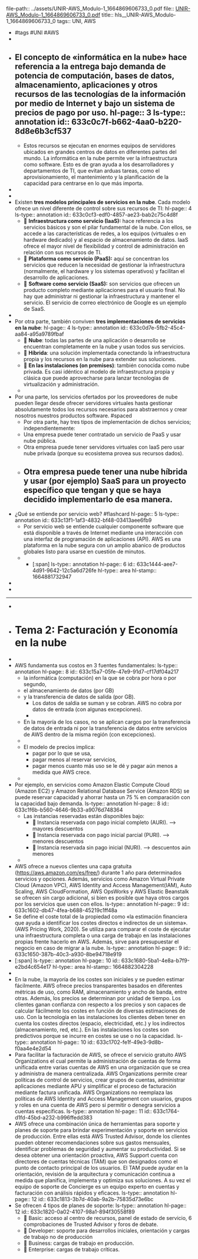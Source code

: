 file-path:: ../assets/UNIR-AWS_Modulo-1_1664869606733_0.pdf
file:: [UNIR-AWS_Modulo-1_1664869606733_0.pdf](../assets/UNIR-AWS_Modulo-1_1664869606733_0.pdf)
title:: hls__UNIR-AWS_Modulo-1_1664869606733_0
tags:: UNI, AWS

- #tags #UNI #AWS
-
- El concepto de **«informática en la nube»** hace referencia a la entrega bajo demanda de potencia de computación, bases de datos, almacenamiento, aplicaciones y otros recursos de las tecnologías de la información por medio de **Internet** y bajo un sistema de precios de **pago por uso**.
  hl-page:: 3
  ls-type:: annotation
  id:: 633c0c7f-b662-4aa0-b220-8d8e6b3cf537
	-
	- Estos recursos se ejecutan en enormes equipos de servidores ubicados en grandes centros de datos en diferentes partes del mundo. La informática en la nube permite ver la infraestructura como software. Esto es de gran ayuda a los desarrolladores y departamentos de TI, que evitan arduas tareas, como el aprovisionamiento, el mantenimiento y la planificación de la capacidad para centrarse en lo que más importa.
-
-
- Existen **tres modelos principales de servicios en la nube**. Cada modelo ofrece un nivel diferente de control sobre sus recursos de TI:
  hl-page:: 4
  ls-type:: annotation
  id:: 633c0cf3-edf0-4857-ae23-bab2c75c4d8f
	-  **Infraestructura como servicio (IaaS):** hace referencia a los servicios básicos y son el pilar fundamental de la nube. Con ellos, se accede a las características de redes, a los equipos (virtuales o en hardware dedicado) y al espacio de almacenamiento de datos. IaaS ofrece el mayor nivel de flexibilidad y control de administración en relación con sus recursos de TI.
	-  **Plataforma como servicio (PaaS):** aquí se concentran los servicios que reducen la necesidad de gestionar la infraestructura (normalmente, el hardware y los sistemas operativos) y facilitan el desarrollo de aplicaciones.
	-  **Software como servicio (SaaS):** son servicios que ofrecen un producto completo mediante aplicaciones para el usuario final. No hay que administrar ni gestionar la infraestructura y mantener el servicio. El servicio de correo electrónico de Google es un ejemplo de SaaS.
-
- Por otra parte, también conviven **tres implementaciones de servicios en la nube**:
  hl-page:: 4
  ls-type:: annotation
  id:: 633c0d7e-5fb2-45c4-aa84-a95a9789fbaf
	-  **Nube**: todas las partes de una aplicación o desarrollo se encuentran completamente en la nube y usan todos sus servicios.
	-  **Híbrida**: una solución implementada conectando la infraestructura propia y los recursos en la nube para extender sus soluciones.
	-  **En las instalaciones (on premises)**: también conocida como nube privada. Es casi idéntico al modelo de infraestructura propia y clásica que puede aprovecharse para lanzar tecnologías de virtualización y administración.
	-
- Por una parte, los servicios ofertados por los proveedores de nube pueden llegar desde ofrecer servidores virtuales hasta gestionar absolutamente todos los recursos necesarios para abstraernos y crear nosotros nuestros productos software. #spaced
	- Por otra parte, hay tres tipos de implementación de dichos servicios; independientemente:
	- Una empresa puede tener contratado un servicio de PaaS y usar nube pública.
	- Otra empresa puede tener servidores virtuales con IaaS pero usar nube privada (porque su ecosistema provea sus recursos dados).
	- Otra empresa puede tener una nube híbrida y usar (por ejemplo) SaaS para un proyecto específico que tengan y que se haya decidido implementarlo de esa manera.
		-
- ¿Qué se entiende por servicio web? #flashcard
  hl-page:: 5
  ls-type:: annotation
  id:: 633c13f1-1af3-4832-bf48-03413aee6fb9
	- Por servicio web se entiende cualquier componente software que está disponible a través de Internet mediante una interacción con una interfaz de programación de aplicaciones (API). AWS es una plataforma en la nube segura con un amplio abanico de productos globales listo para usarse en cuestión de minutos.
	-
		- [:span]
		  ls-type:: annotation
		  hl-page:: 6
		  id:: 633c1444-aee7-4d91-9642-12c5a6d726fe
		  hl-type:: area
		  hl-stamp:: 1664881732947
-
-
- ---
-
- # Tema 2: Facturación y Economía en la nube
-
- AWS fundamenta sus costos en 3 fuentes fundamentales: 
  ls-type:: annotation
  hl-page:: 8
  id:: 633c15a7-05fe-47e9-91d7-cf17df04a217
	- la informática (computación) en la que se cobra por hora o por segundo,
	- el almacenamiento de datos (por GB)
	- y la transferencia de datos de salida (por GB).
		- Los datos de saldia se suman y se cobran. AWS no cobra por datos de entrada (con algunas excepciones).
		-
	- En la mayoría de los casos, no se aplican cargos por la transferencia de datos de entrada ni por la transferencia de datos entre servicios de AWS dentro de la misma región (con excepciones).
	-
	- El modelo de precios implica:
		- pagar por lo que se usa,
		- pagar menos al reservar servicios,
		- pagar menos cuanto más uso se le dé y pagar aún menos a medida que AWS crece.
	-
- Por ejemplo, en servicios como Amazon Elastic Compute Cloud (Amazon EC2) y Amazon Relational Database Service (Amazon RDS) se puede reservar capacidad y ahorrar hasta un 75 % en comparación con la capacidad bajo demanda. 
  ls-type:: annotation
  hl-page:: 8
  id:: 633c1f6b-b560-4646-9b33-a9076d748364
	- Las instancias reservadas están disponibles bajo:
		-  Instancia reservada con pago inicial completo (AURI). --> mayores descuentos
		-  Instancia reservada con pago inicial parcial (PURI). --> menores descuentos
		-  Instancia reservada sin pago inicial (NURI). --> descuentos aún menores
	-
- AWS ofrece a nuevos clientes una capa gratuita (https://aws.amazon.com/es/free/) durante 1 año para determinados servicios y opciones. Además, servicios como Amazon Virtual Private Cloud (Amazon VPC), AWS Identity and Access Management(IAM), Auto Scaling, AWS CloudFormation, AWS OpsWorks y AWS Elastic Beanstalk se ofrecen sin cargo adicional, si bien es posible que haya otros cargos por los servicios que usen con ellos.
  ls-type:: annotation
  hl-page:: 9
  id:: 633c1602-db47-4fea-b688-45219c1ff48a
- Se define el coste total de la propiedad como «la estimación financiera que ayuda a identificar los costes directos e indirectos de un sistema». (AWS Pricing Work, 2020). Se utiliza para comparar el coste de ejecutar una infraestructura completa o una carga de trabajo en las instalaciones propias frente hacerlo en AWS. Además, sirve para presupuestar el negocio en caso de migrar a la nube.
  ls-type:: annotation
  hl-page:: 9
  id:: 633c1650-387b-40c3-a930-8be94718e919
- [:span]
  ls-type:: annotation
  hl-page:: 10
  id:: 633c1680-5ba1-4e8a-b7f9-e2bd4c654e17
  hl-type:: area
  hl-stamp:: 1664882304228
-
- En la nube, la mayoría de los costes son iniciales y se pueden estimar fácilmente. AWS ofrece precios transparentes basados en diferentes métricas de uso, como RAM, almacenamiento y ancho de banda, entre otras. Además, los precios se determinan por unidad de tiempo. Los clientes ganan confianza con respecto a los precios y son capaces de calcular fácilmente los costes en función de diversas estimaciones de uso. Con la tecnología en las instalaciones los clientes deben tener en cuenta los costes directos (espacio, electricidad, etc.) y los indirectos (almacenamiento, red, etc.). En las instalaciones los costes son predictivos porque se incurre en costes se use o no la capacidad.
  ls-type:: annotation
  hl-page:: 10
  id:: 633c1702-fe1f-49e3-9d8b-f0aa4e4e2d54
- Para facilitar la facturación de AWS, se ofrece el servicio gratuito AWS Organizations el cual permite la administración de cuentas de forma unificada entre varias cuentas de AWS en una organización que se crea y administra de manera centralizada. AWS Organizations permite crear políticas de control de servicios, crear grupos de cuentas, administrar aplicaciones mediante APU y simplificar el proceso de facturación mediante factura unificada. AWS Organizations no reemplaza las políticas de AWS Identity and Access Management con usuarios, grupos y roles en una cuenta de AWS pero si permitir o denegra servicios a cuentas específicas.
  ls-type:: annotation
  hl-page:: 11
  id:: 633c1764-d1fd-45bd-a232-b996ffedd383
- AWS ofrece una combinación única de herramientas para soporte y planes de soporte para brindar experimentación y soporte en servicios de producción. Entre ellas está AWS Trusted Advisor, donde los clientes pueden obtener recomendaciones sobre sus gastos mensuales, identificar problemas de seguridad y aumentar su productividad. Si se desea obtener una orientación proactiva, AWS Support cuenta con directores de cuentas técnicas (TAM) que son designados como el punto de contacto principal de los usuarios. El TAM puede ayudar en la orientación, revisión de la arquitectura y comunicación continua a medida que planifica, implementa y optimiza sus soluciones. A su vez el equipo de soporte de Concierge es un equipo experto en cuentas y facturación con análisis rápidos y eficaces.
  ls-type:: annotation
  hl-page:: 12
  id:: 633c1813-3b7d-40ab-9a2b-75835d73e6bc
- Se ofrecen 4 tipos de planes de soporte:
  ls-type:: annotation
  hl-page:: 12
  id:: 633c1820-0a02-4107-98a1-894f30558f89
	-  Basic: acceso al centro de recursos, panel de estado de servicio, 6 comprobaciones de Trusted Advisor y foros de debate.
	-  Developer: soporte para desarrollos iniciales, orientación y cargas de trabajo no de producción
	-  Business: cargas de trabajo en producción.
	-  Enterprise: cargas de trabajo críticas.